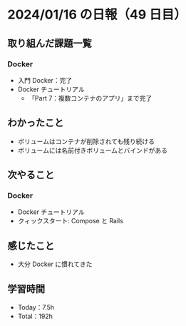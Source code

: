# 2024/01/16 の日報（49 日目）

## 取り組んだ課題一覧

### Docker

- 入門 Docker：完了
- Docker チュートリアル
  - 「Part 7：複数コンテナのアプリ」まで完了

## わかったこと

- ボリュームはコンテナが削除されても残り続ける
- ボリュームには名前付きボリュームとバインドがある

## 次やること

### Docker

- Docker チュートリアル
- クィックスタート: Compose と Rails

## 感じたこと

- 大分 Docker に慣れてきた

## 学習時間

- Today：7.5h
- Total：192h
